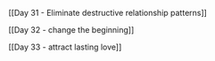[[Day 31 - Eliminate destructive relationship patterns]]

[[Day 32 - change the beginning]]

[[Day 33 - attract lasting love]]